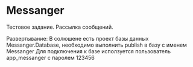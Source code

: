 # Messanger
Тестовое задание. Рассылка сообщений.

Развертывание:
В солюшене есть проект базы данных Messanger.Database, необходимо выполнить publish в базу с именем Messanger
Для подключения к базе исползуется пользователь app_messanger c паролем 123456
